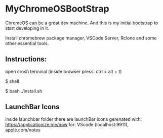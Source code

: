 # MyChromeOSBootStrap
ChromeOS can be a great dev machine. And this is my initial bootstrap to start developing in it. 

Install chromebrew package manager, VSCode Server, Rclone and some other essential tools.

## Instructions:

open crosh terminal (inside browser press: ctrl + alt + t) 

$ shell

$ bash ./install.sh

## LaunchBar Icons

inside launchbar folder there are launchBar icons gerenated with: https://applicationize.me/now 
for: VScode (localhost:9911), apple.com/notes
